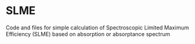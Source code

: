 # SLME
Code and files for simple calculation of Spectroscopic Limited Maximum Efficiency (SLME) based on absorption or absorptance spectrum
